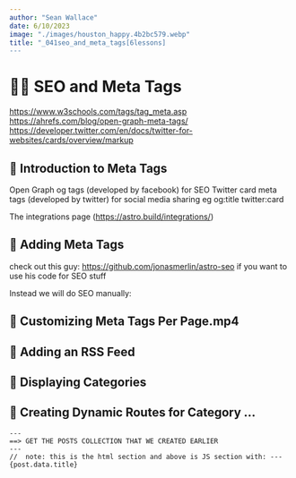```yaml
---
author: "Sean Wallace"
date: 6/10/2023
image: "./images/houston_happy.4b2bc579.webp"
title: "_041seo_and_meta_tags[6lessons]
---
```

# 🧑‍🚀 SEO and Meta Tags
https://www.w3schools.com/tags/tag_meta.asp
https://ahrefs.com/blog/open-graph-meta-tags/
https://developer.twitter.com/en/docs/twitter-for-websites/cards/overview/markup

## 🚀 Introduction to Meta Tags
Open Graph og tags (developed by facebook) for SEO
Twitter card meta tags (developed by twitter) for social media sharing
eg og:title twitter:card

The integrations page (https://astro.build/integrations/) 


## 🚀 Adding Meta Tags
check out this guy: https://github.com/jonasmerlin/astro-seo
if you want to use his code for SEO stuff

Instead we will do SEO manually:


## 🚀 Customizing Meta Tags Per Page.mp4

## 🚀 Adding an RSS Feed

## 🚀 Displaying Categories

## 🚀 Creating Dynamic Routes for Category ...
```
---
==> GET THE POSTS COLLECTION THAT WE CREATED EARLIER
---
//  note: this is the html section and above is JS section with: ---
{post.data.title}

```


